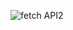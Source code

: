 
![fetch API2](https://user-images.githubusercontent.com/90403439/137597098-83a14083-f0d0-438a-9b6c-829803f28d9a.png)



